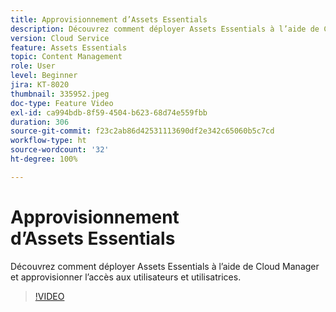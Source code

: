 ```yaml
---
title: Approvisionnement d’Assets Essentials
description: Découvrez comment déployer Assets Essentials à l’aide de Cloud Manager et approvisionner l’accès aux utilisateurs et utilisatrices.
version: Cloud Service
feature: Assets Essentials
topic: Content Management
role: User
level: Beginner
jira: KT-8020
thumbnail: 335952.jpeg
doc-type: Feature Video
exl-id: ca994bdb-8f59-4504-b623-68d74e559fbb
duration: 306
source-git-commit: f23c2ab86d42531113690df2e342c65060b5c7cd
workflow-type: ht
source-wordcount: '32'
ht-degree: 100%

---
```


# Approvisionnement d’Assets Essentials

Découvrez comment déployer Assets Essentials à l’aide de Cloud Manager et approvisionner l’accès aux utilisateurs et utilisatrices.

>[!VIDEO](https://video.tv.adobe.com/v/335952?quality=12&learn=on)
